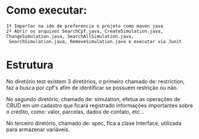 # Como executar:
    1º Importar na ide de preferencia o projeto como maven java
    2º Abrir os arquivos SearchCpf.java, CreateSimulation.java, ChangeSimulation.java, SearchAllSimulation.java,
     SearchSimulation.java, RemoveSimulation.java e executar via Junit

# Estrutura
No diretório test existem 3 diretórios, o primeiro chamado de: restriction, faz a busca por cpf's afim de 
identificar se possuem restrição ou não.

No segundo diretório, chamado de: simulation, efetua as operações de CRUD em um cadastro que ficará registrado 
informações importantes sobre o crédito, como: valor, parcelas, dados de contato, etc...

No terceiro diretório, chamado de: spec, fica a clase Interface, utilizada para armazenar variáveis.
